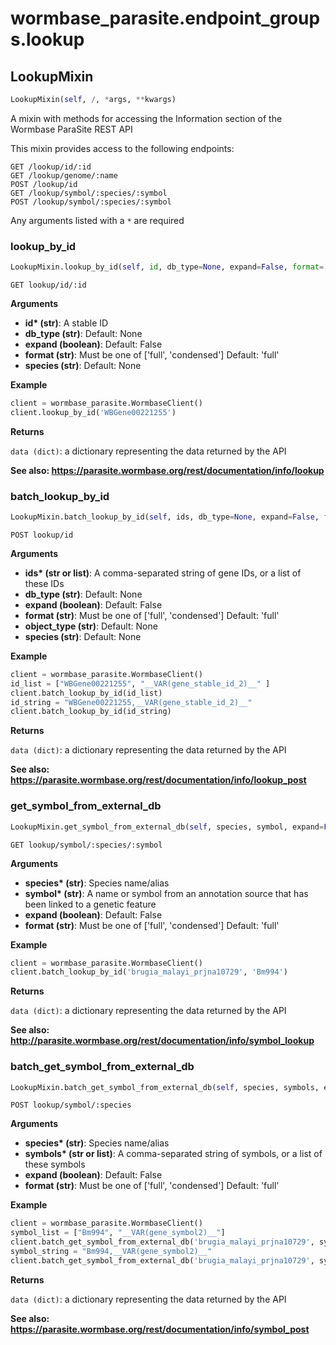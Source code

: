 <h1 id="wormbase_parasite.endpoint_groups.lookup">wormbase_parasite.endpoint_groups.lookup</h1>


<h2 id="wormbase_parasite.endpoint_groups.lookup.LookupMixin">LookupMixin</h2>

```python
LookupMixin(self, /, *args, **kwargs)
```
A mixin with methods for accessing the Information section of the Wormbase ParaSite REST API

This mixin provides access to the following endpoints:

```
GET /lookup/id/:id
GET /lookup/genome/:name
POST /lookup/id
GET /lookup/symbol/:species/:symbol
POST /lookup/symbol/:species/:symbol
```

Any arguments listed with a `*` are required


<h3 id="wormbase_parasite.endpoint_groups.lookup.LookupMixin.lookup_by_id">lookup_by_id</h3>

```python
LookupMixin.lookup_by_id(self, id, db_type=None, expand=False, format='full', species=None)
```
`GET lookup/id/:id`

__Arguments__

- __id* (str)__: A stable ID
- __db_type (str)__: Default: None
- __expand (boolean)__: Default: False
- __format (str)__: Must be one of ['full', 'condensed'] Default: 'full'
- __species (str)__: Default: None

__Example__

```python
client = wormbase_parasite.WormbaseClient()
client.lookup_by_id('WBGene00221255')
```

__Returns__

`data (dict)`: a dictionary representing the data returned by the API

__See also: https://parasite.wormbase.org/rest/documentation/info/lookup__



<h3 id="wormbase_parasite.endpoint_groups.lookup.LookupMixin.batch_lookup_by_id">batch_lookup_by_id</h3>

```python
LookupMixin.batch_lookup_by_id(self, ids, db_type=None, expand=False, format='full', object_type=None, species=None)
```
`POST lookup/id`

__Arguments__

- __ids* (str or list)__: A comma-separated string of gene IDs, or a list of these IDs
- __db_type (str)__: Default: None
- __expand (boolean)__: Default: False
- __format (str)__: Must be one of ['full', 'condensed'] Default: 'full'
- __object_type (str)__: Default: None
- __species (str)__: Default: None

__Example__

```python
client = wormbase_parasite.WormbaseClient()
id_list = ["WBGene00221255", "__VAR(gene_stable_id_2)__" ]
client.batch_lookup_by_id(id_list)
id_string = "WBGene00221255,__VAR(gene_stable_id_2)__"
client.batch_lookup_by_id(id_string)
```

__Returns__

`data (dict)`: a dictionary representing the data returned by the API

__See also: https://parasite.wormbase.org/rest/documentation/info/lookup_post__



<h3 id="wormbase_parasite.endpoint_groups.lookup.LookupMixin.get_symbol_from_external_db">get_symbol_from_external_db</h3>

```python
LookupMixin.get_symbol_from_external_db(self, species, symbol, expand=False, format='full')
```
`GET lookup/symbol/:species/:symbol`

__Arguments__

- __species* (str)__: Species name/alias
- __symbol* (str)__: A name or symbol from an annotation source that has been linked to a genetic feature
- __expand (boolean)__: Default: False
- __format (str)__: Must be one of ['full', 'condensed'] Default: 'full'

__Example__

```python
client = wormbase_parasite.WormbaseClient()
client.batch_lookup_by_id('brugia_malayi_prjna10729', 'Bm994')
```

__Returns__

`data (dict)`: a dictionary representing the data returned by the API


__See also: http://parasite.wormbase.org/rest/documentation/info/symbol_lookup__



<h3 id="wormbase_parasite.endpoint_groups.lookup.LookupMixin.batch_get_symbol_from_external_db">batch_get_symbol_from_external_db</h3>

```python
LookupMixin.batch_get_symbol_from_external_db(self, species, symbols, expand=False, format='full')
```
`POST lookup/symbol/:species`

__Arguments__

- __species* (str)__: Species name/alias
- __symbols* (str or list)__: A comma-separated string of symbols, or a list of these symbols
- __expand (boolean)__: Default: False
- __format (str)__: Must be one of ['full', 'condensed'] Default: 'full'

__Example__

```python
client = wormbase_parasite.WormbaseClient()
symbol_list = ["Bm994", "__VAR(gene_symbol2)__"]
client.batch_get_symbol_from_external_db('brugia_malayi_prjna10729', symbol_list)
symbol_string = "Bm994,__VAR(gene_symbol2)__"
client.batch_get_symbol_from_external_db('brugia_malayi_prjna10729', symbol_string)
```

__Returns__

`data (dict)`: a dictionary representing the data returned by the API


__See also: https://parasite.wormbase.org/rest/documentation/info/symbol_post__



